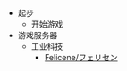 <!-- docs/_sidebar.md -->
    
- 起步
    - [开始游戏](/)
- 游戏服务器
    - 工业科技
        - [Felicene/フェリセン](felicene/)